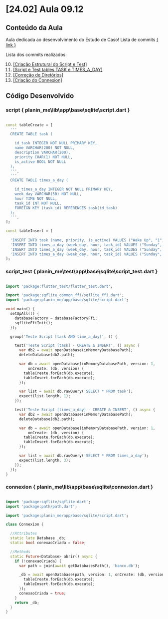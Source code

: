 # [24.02] Aula 09.12
  ## Conteúdo da Aula

Aula dedicada ao desenvolvimento do Estudo de Caso! Lista de commits [{ link }](https://github.com/rSanches35/ES.24-DDM_PlaninMe/commits/main/)

Lista dos commits realizados:

  10. [[Criação Estrutural do Script e Test]](https://github.com/rSanches35/ES.24-DDM_PlaninMe/commit/3399adf79882dd4bef6900ed59c6e6857594365d)
  11. [[Script e Test tables TASK e TIMES_A_DAY]](https://github.com/rSanches35/ES.24-DDM_PlaninMe/commit/df44a729831b6714cd9103bb8d592b73d5d64dc0)
  12. [[Correção de Diretórios]](https://github.com/rSanches35/ES.24-DDM_PlaninMe/commit/3b418c12a2c9638980d9e8a976e1bdfd92aa6504)
  13. [[Criação do Connexion]](https://github.com/rSanches35/ES.24-DDM_PlaninMe/commit/c0e89c226406ff4e1941529d4e20d4dac7a9c467)

## Código Desenvolvido

  ### script { planin_me\lib\app\base\sqlite\script.dart }
```dart

const tableCreate = [
  '''
  CREATE TABLE task (

    id_task INTEGER NOT NULL PRIMARY KEY,
    name VARCHAR(200) NOT NULL,
    description VARCHAR(200),
    priority CHAR(1) NOT NULL,
    is_active BOOL NOT NULL
  );
  ''',
  '''
  CREATE TABLE times_a_day (

    id_times_a_day INTEGER NOT NULL PRIMARY KEY,
    week_day VARCHAR(50) NOT NULL,
    hour TIME NOT NULL,
    task_id INT NOT NULL,
    FOREIGN KEY (task_id) REFERENCES task(id_task)
  );
  ''',
];

const tableInsert = [
  
  'INSERT INTO task (name, priority, is_active) VALUES ("Wake Up", "1", true)',
  'INSERT INTO times_a_day (week_day, hour, task_id) VALUES ("Sunday", "14:30:00", 1)',
  'INSERT INTO times_a_day (week_day, hour, task_id) VALUES ("Sunday", "17:30:00", 1)',
  'INSERT INTO times_a_day (week_day, hour, task_id) VALUES ("Sunday", "20:30:00", 1)',
];
```

  ### script_test { planin_me\test\app\base\sqlite\script_test.dart }
```dart

import 'package:flutter_test/flutter_test.dart';

import 'package:sqflite_common_ffi/sqflite_ffi.dart';
import 'package:planin_me/app/base/sqlite/script.dart';

void main() {
  setUpAll(() {
    databaseFactory = databaseFactoryFfi;
    sqfliteFfiInit();
  });

  group('Teste Script [task AND time_a_day]', () {

    test('Teste Script [task] - CREATE & INSERT', () async {
      var db2 = await openDatabase(inMemoryDatabasePath);
      deleteDatabase(db2.path);

      var db = await openDatabase(inMemoryDatabasePath, version: 1,
          onCreate: (db, version) {
        tableCreate.forEach(db.execute);
        tableInsert.forEach(db.execute);
      });

      var list = await db.rawQuery('SELECT * FROM task');
      expect(list.length, 1);
    });

    test('Teste Script [times_a_day] - CREATE & INSERT', () async {
      var db2 = await openDatabase(inMemoryDatabasePath);
      deleteDatabase(db2.path);

      var db = await openDatabase(inMemoryDatabasePath, version: 1,
          onCreate: (db, version) {
        tableCreate.forEach(db.execute);
        tableInsert.forEach(db.execute);
      });

      var list = await db.rawQuery('SELECT * FROM times_a_day');
      expect(list.length, 3);
    });
  });
}
```

  ### connexion { planin_me\lib\app\base\sqlite\connexion.dart }
```dart

import 'package:sqflite/sqflite.dart';
import 'package:path/path.dart';

import 'package:planin_me/app/base/sqlite/script.dart';

class Connexion {

  //Attributes
  static late Database _db;
  static bool conexaoCriada = false;

  //Methods
  static Future<Database> abrir() async {
    if (!conexaoCriada) {
      var path = join(await getDatabasesPath(), 'banco.db');

      _db = await openDatabase(path, version: 1, onCreate: (db, version) {
        tableCreate.forEach(db.execute);
        tableInsert.forEach(db.execute);
      });
      conexaoCriada = true;
    }
    return _db;
  }
}
```
